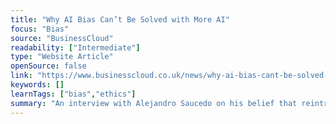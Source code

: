 ```yaml
---
title: "Why AI Bias Can’t Be Solved with More AI"
focus: "Bias"
source: "BusinessCloud"
readability: ["Intermediate"]
type: "Website Article"
openSource: false
link: "https://www.businesscloud.co.uk/news/why-ai-bias-cant-be-solved-with-more-ai/"
keywords: []
learnTags: ["bias","ethics"]
summary: "An interview with Alejandro Saucedo on his belief that reintroducing human experise, instead of more technology, can prevent AI bias. "
---
```

